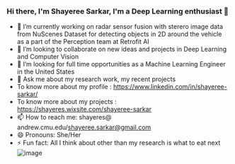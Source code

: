 ### Hi there, I'm Shayeree Sarkar, I'm a Deep Learning enthusiast 👋

- 🔭 I’m currently working on radar sensor fusion with sterero image data from NuScenes Dataset for detecting objects in 2D around the vehicle as a part of the Perception team at Retrofit AI
- 👯 I’m looking to collaborate on new ideas and projects in Deep Learning and Computer Vision 
- 🤔 I’m looking for full time opportunities as a Machine Learning Engineer in the United States
- 💬 Ask me about my research work, my recent projects 
- To know more about my profile : https://www.linkedin.com/in/shayeree-sarkar/
- To know more about my projects : https://shayeres.wixsite.com/shayeree-sarkar
- 📫 How to reach me: shayeres@ andrew.cmu.edu/shayeree.sarkar@gmail.com
- 😄 Pronouns: She/Her
- ⚡ Fun fact: All I think about other than my research is what to eat next
![image](https://user-images.githubusercontent.com/54212099/115299348-ae4f5600-a12c-11eb-8dfb-e787f69f1ba7.png)

